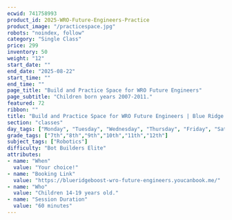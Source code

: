 ```yaml
---
ecwid: 741758993
product_id: 2025-WRO-Future-Engineers-Practice
product_image: "/practicespace.jpg"
robots: "noindex, follow"
category: "Single Class"
price: 299
inventory: 50
weight: "12"
start_date: ""
end_date: "2025-08-22"
start_time: ""
end_time: ""
page_title: "Build and Practice Space for WRO Future Engineers"
page_subtitle: "Children born years 2007-2011."
featured: 72
ribbon: ""
title: "Build and Practice Space for WRO Future Engineers | Blue Ridge Boost"
section: "classes"
day_tags: ["Monday", "Tuesday", "Wednesday", "Thursday", "Friday", "Saturday", "Sunday"]
grade_tags: ["7th","8th","9th","10th","11th","12th"]
subject_tags: ["Robotics"]
difficulty: "Bot Builders Elite"
attributes:
- name: "When"
  value: "Your choice!"
- name: "Booking Link"
  value: "https://blueridgeboost-wro-future-engineers.youcanbook.me/"
- name: "Who"
  value: "Children 14-19 years old."
- name: "Session Duration"
  value: "60 minutes"
---
```

